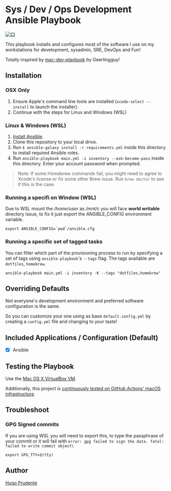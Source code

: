 # Sys / Dev / Ops Development Ansible Playbook

[![CI][badge-gh-actions]][link-gh-actions]

This playbook installs and configures most of the software I use on my workstations for development, sysadmin, SRE, DevOps and Fun!

Totally inspired by [mac-dev-playbook](https://github.com/geerlingguy/mac-dev-playbook) by Geerlingguy!

## Installation

### OSX Only

1. Ensure Apple's command line tools are installed (`xcode-select --install` to launch the installer).
1. Continue with the steps for Linux and Windows (WSL)

### Linux & Windows (WSL)
1. [Install Ansible](http://docs.ansible.com/intro_installation.html).
1. Clone this repository to your local drive.
1. Run `$ ansible-galaxy install -r requirements.yml` inside this directory to install required Ansible roles.
1. Run `ansible-playbook main.yml -i inventory --ask-become-pass` inside this directory. Enter your account password when prompted.

> Note: If some Homebrew commands fail, you might need to agree to Xcode's license or fix some other Brew issue. Run `brew doctor` to see if this is the case.

### Running a specifi on Window (WSL)

Due to WSL mount the */home/user* as */mnt/c* you will face **world writable** directory issue, to fix it just export the ANSIBLE_CONFIG environment variable.

```
export ANSIBLE_CONFIG=`pwd`/ansible.cfg
```

### Running a specific set of tagged tasks

You can filter which part of the provisioning process to run by specifying a set of tags using `ansible-playbook`'s `--tags` flag. The tags available are `dotfiles`, `homebrew`.

    ansible-playbook main.yml -i inventory -K --tags "dotfiles,homebrew"

## Overriding Defaults

Not everyone's development environment and preferred software configuration is the same.

So you can customize your one using as base `default.config.yml` by creating a `config.yml` file and changing to your taste!

## Included Applications / Configuration (Default)

* [x] Ansible 

## Testing the Playbook

Use the [Mac OS X VirtualBox VM](https://github.com/geerlingguy/dev-osx-virtualbox-vm).

Additionally, this project is [continuously tested on GitHub Actions' macOS infrastructure](https://github.com/hugoprudente/box-dev-playbook/actions?query=workflow%3ACI).

## Troubleshoot 

### GPG Signed commits

If you are using WSL you will need to export this, to type the passphrase of your commit or it will fail with `error: gpg failed to sign the data. fatal: failed to write commit object\`

```
export GPG_TTY=$(tty)
```


## Author

[Hugo Prudente](hugo.kenshin@gmail.com)

[badge-gh-actions]: https://github.com/hugoprudente/box-dev-playbook/workflows/CI/badge.svg?event=push
[link-gh-actions]: https://github.com/hugoprudente/box-dev-playbook/actions?query=workflow%3ACI
